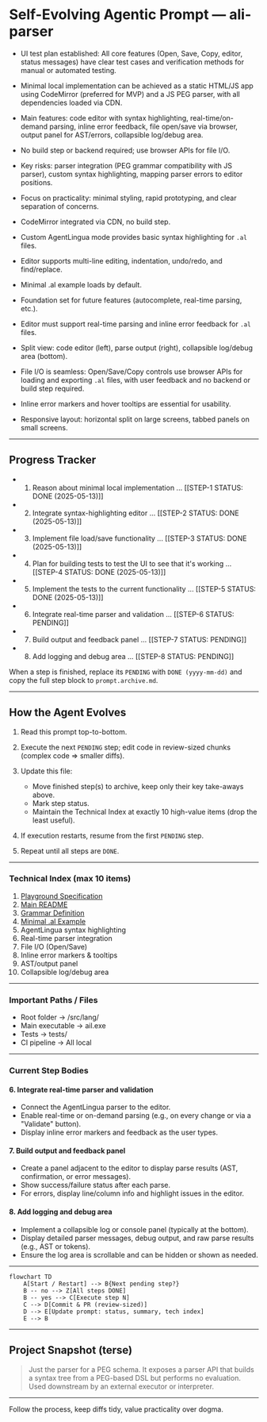 # Self-Evolving Agentic Prompt — ali-parser

<!--- COMPLETED-STEP SUMMARIES (append most salient take-aways, pitfalls, key decisions) --->

- UI test plan established: All core features (Open, Save, Copy, editor, status messages) have clear test cases and verification methods for manual or automated testing.
- Minimal local implementation can be achieved as a static HTML/JS app using CodeMirror (preferred for MVP) and a JS PEG parser, with all dependencies loaded via CDN.
- Main features: code editor with syntax highlighting, real-time/on-demand parsing, inline error feedback, file open/save via browser, output panel for AST/errors, collapsible log/debug area.
- No build step or backend required; use browser APIs for file I/O.
- Key risks: parser integration (PEG grammar compatibility with JS parser), custom syntax highlighting, mapping parser errors to editor positions.
- Focus on practicality: minimal styling, rapid prototyping, and clear separation of concerns.

- CodeMirror integrated via CDN, no build step.
- Custom AgentLingua mode provides basic syntax highlighting for `.al` files.
- Editor supports multi-line editing, indentation, undo/redo, and find/replace.
- Minimal .al example loads by default.
- Foundation set for future features (autocomplete, real-time parsing, etc.).

- Editor must support real-time parsing and inline error feedback for `.al` files.
- Split view: code editor (left), parse output (right), collapsible log/debug area (bottom).
- File I/O is seamless: Open/Save/Copy controls use browser APIs for loading and exporting `.al` files, with user feedback and no backend or build step required.
- Inline error markers and hover tooltips are essential for usability.
- Responsive layout: horizontal split on large screens, tabbed panels on small screens.

---

## Progress Tracker

* 1. Reason about minimal local implementation ... [[STEP-1 STATUS: DONE (2025-05-13)]]
* 2. Integrate syntax-highlighting editor ... [[STEP-2 STATUS: DONE (2025-05-13)]]
* 3. Implement file load/save functionality ... [[STEP-3 STATUS: DONE (2025-05-13)]]
* 4. Plan for building tests to test the UI to see that it's working ... [[STEP-4 STATUS: DONE (2025-05-13)]]
* 5. Implement the tests to the current functionality ... [[STEP-5 STATUS: DONE (2025-05-13)]]
* 6. Integrate real-time parser and validation ... [[STEP-6 STATUS: PENDING]]
* 7. Build output and feedback panel ... [[STEP-7 STATUS: PENDING]]
* 8. Add logging and debug area ... [[STEP-8 STATUS: PENDING]]

When a step is finished, replace its `PENDING` with `DONE (yyyy-mm-dd)` and copy the full step block to `prompt.archive.md`.

---

## How the Agent Evolves

1. Read this prompt top-to-bottom.
2. Execute the next `PENDING` step; edit code in review-sized chunks (complex code => smaller diffs).
3. Update this file:

   * Move finished step(s) to archive, keep only their key take-aways above.
   * Mark step status.
   * Maintain the Technical Index at exactly 10 high-value items (drop the least useful).
4. If execution restarts, resume from the first `PENDING` step.
5. Repeat until all steps are `DONE`.

---

### Technical Index (max 10 items)

1. [Playground Specification](playground/playground-spec.md)
2. [Main README](personalities/formalai.playground/readme.md)
3. [Grammar Definition](src/lang/grammar/grammar.peg)
4. [Minimal .al Example](src/lang/examples/00_super_simple.al)
5. AgentLingua syntax highlighting
6. Real-time parser integration
7. File I/O (Open/Save)
8. Inline error markers & tooltips
9. AST/output panel
10. Collapsible log/debug area

---

### Important Paths / Files

* Root folder        -> /src/lang/
* Main executable    -> ail.exe
* Tests              -> tests/
* CI pipeline        -> All local

---

### Current Step Bodies

#### 6. Integrate real-time parser and validation

* Connect the AgentLingua parser to the editor.
* Enable real-time or on-demand parsing (e.g., on every change or via a "Validate" button).
* Display inline error markers and feedback as the user types.

#### 7. Build output and feedback panel

* Create a panel adjacent to the editor to display parse results (AST, confirmation, or error messages).
* Show success/failure status after each parse.
* For errors, display line/column info and highlight issues in the editor.

#### 8. Add logging and debug area

* Implement a collapsible log or console panel (typically at the bottom).
* Display detailed parser messages, debug output, and raw parse results (e.g., AST or tokens).
* Ensure the log area is scrollable and can be hidden or shown as needed.

---

```mermaid
flowchart TD
    A[Start / Restart] --> B{Next pending step?}
    B -- no --> Z[All steps DONE]
    B -- yes --> C[Execute step N]
    C --> D[Commit & PR (review-sized)]
    D --> E[Update prompt: status, summary, tech index]
    E --> B
```

---

## Project Snapshot (terse)

> Just the parser for a PEG schema. It exposes a parser API that builds a syntax tree from a PEG-based DSL but performs no evaluation. Used downstream by an external executor or interpreter.

---

Follow the process, keep diffs tidy, value practicality over dogma.
